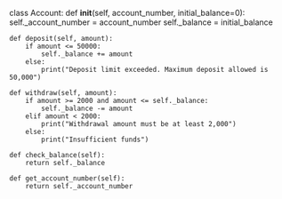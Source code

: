 class Account:
    def __init__(self, account_number, initial_balance=0):
        self._account_number = account_number
        self._balance = initial_balance

    def deposit(self, amount):
        if amount <= 50000:
            self._balance += amount
        else:
            print("Deposit limit exceeded. Maximum deposit allowed is 50,000")

    def withdraw(self, amount):
        if amount >= 2000 and amount <= self._balance:
            self._balance -= amount
        elif amount < 2000:
            print("Withdrawal amount must be at least 2,000")
        else:
            print("Insufficient funds")

    def check_balance(self):
        return self._balance

    def get_account_number(self):
        return self._account_number
